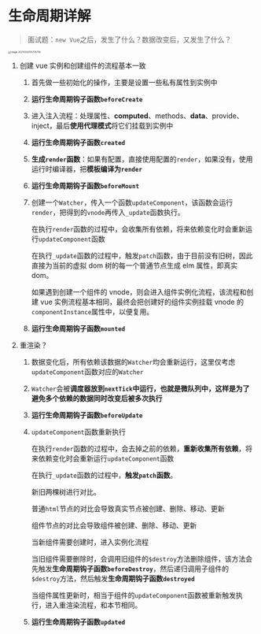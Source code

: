 # 生命周期详解

> 面试题：`new Vue`之后，发生了什么？数据改变后，又发生了什么？

<img src="http://mdrs.yuanjin.tech/img/20210302155735.png" alt="image-20210302155735758" style="zoom: 33%;" />

1. 创建 vue 实例和创建组件的流程基本一致

    1. 首先做一些初始化的操作，主要是设置一些私有属性到实例中

    2. **运行生命周期钩子函数`beforeCreate`**

    3. 进入注入流程：处理属性、**computed**、methods、**data**、provide、inject，最后**使用代理模式**将它们挂载到实例中

    4. **运行生命周期钩子函数`created`**

    5. **生成`render`函数**：如果有配置，直接使用配置的`render`，如果没有，使用运行时编译器，把**模板编译为`render`**

    6. **运行生命周期钩子函数`beforeMount`**

    7. 创建一个`Watcher`，传入一个函数`updateComponent`，该函数会运行`render`，把得到的`vnode`再传入`_update`函数执行。

        在执行`render`函数的过程中，会收集所有依赖，将来依赖变化时会重新运行`updateComponent`函数

        在执行`_update`函数的过程中，触发`patch`函数，由于目前没有旧树，因此直接为当前的虚拟 dom 树的每一个普通节点生成 elm 属性，即真实 dom。

        如果遇到创建一个组件的 vnode，则会进入组件实例化流程，该流程和创建 vue 实例流程基本相同，最终会把创建好的组件实例挂载 vnode 的`componentInstance`属性中，以便复用。

    8. **运行生命周期钩子函数`mounted`**

2. 重渲染？

    1. 数据变化后，所有依赖该数据的`Watcher`均会重新运行，这里仅考虑`updateComponent`函数对应的`Watcher`

    2. `Watcher`会被**调度器放到`nextTick`中运行，也就是微队列中，这样是为了避免多个依赖的数据同时改变后被多次执行**

    3. **运行生命周期钩子函数`beforeUpdate`**

    4. `updateComponent`函数重新执行

        在执行`render`函数的过程中，会去掉之前的依赖，**重新收集所有依赖**，将来依赖变化时会重新运行`updateComponent`函数

        在执行`_update`函数的过程中，**触发`patch`函数**。

        新旧两棵树进行对比。

        普通`html`节点的对比会导致真实节点被创建、删除、移动、更新

        组件节点的对比会导致组件被创建、删除、移动、更新

        当新组件需要创建时，进入实例化流程

        当旧组件需要删除时，会调用旧组件的`$destroy`方法删除组件，该方法会先触发**生命周期钩子函数`beforeDestroy`**，然后递归调用子组件的`$destroy`方法，然后触发**生命周期钩子函数`destroyed`**

        当组件属性更新时，相当于组件的`updateComponent`函数被重新触发执行，进入重渲染流程，和本节相同。

    5. **运行生命周期钩子函数`updated`**

​

​
